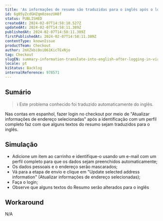 ```yaml
---
title: 'As informações de resumo são traduzidas para o inglês após o login por meio da atualização das informações de endereço selecionadas'
id: 6g05yZcdGHZqm0zeozUH8f
status: PUBLISHED
createdAt: 2024-02-07T14:58:10.527Z
updatedAt: 2024-02-07T14:58:11.389Z
publishedAt: 2024-02-07T14:58:11.389Z
firstPublishedAt: 2024-02-07T14:58:11.389Z
contentType: knownIssue
productTeam: Checkout
author: 2mXZkbi0oi061KicTExNjo
tag: Checkout
slugEN: summary-information-translate-into-english-after-logging-in-via-update-selected-address-information
locale: pt
kiStatus: Backlog
internalReference: 978571
---
```


## Sumário

>ℹ️ Este problema conhecido foi traduzido automaticamente do inglês.


Nas contas em espanhol, fazer login no checkout por meio de "Atualizar informações de endereço selecionadas" após a identificação com um perfil completo faz com que alguns textos do resumo sejam traduzidos para o inglês.

## Simulação



- Adicione um item ao carrinho e identifique-o usando um e-mail com um perfil completo para que os dados sejam preenchidos automaticamente;
- Os dados pessoais e o endereço serão mascarados;
- Vá para a etapa de envio e clique em "Update selected address information" (Atualizar informações de endereço selecionadas);
- Faça o login;
- Observe que alguns textos do Resumo serão alterados para o inglês

## Workaround


N/A




